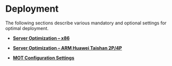 # Deployment<a name="EN-US_TOPIC_0260488195"></a>

The following sections describe various mandatory and optional settings for optimal deployment.

-   **[Server Optimization – x86](server-optimization-x86.md)**  

-   **[Server Optimization – ARM Huawei Taishan 2P/4P](server-optimization-arm-huawei-taishan-2p-4p.md)**  

-   **[MOT Configuration Settings](mot-configuration-settings.md)**  


